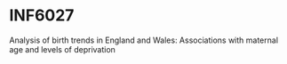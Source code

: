 # INF6027
Analysis of birth trends in England and Wales: Associations with maternal age and levels of deprivation

